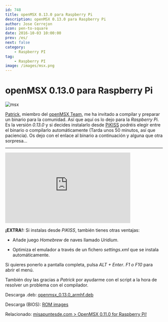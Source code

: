 ```yaml
---
id: 748
title: openMSX 0.13.0 para Raspberry Pi
description: openMSX 0.13.0 para Raspberry Pi
author: Jose Cerrejon
icon: pen-to-square
date: 2016-10-03 10:00:00
prev: /es/
next: false
category:
    - Raspberry PI
tag:
    - Raspberry PI
image: /images/msx.png
---
```


# openMSX 0.13.0 para Raspberry Pi

![msx](/images/msx.png)

[Patrick](https://www.msx.org/wiki/Patrick_van_Arkel), miembro del [openMSX Team](https://www.msx.org/wiki/Team_openMSX), me ha invitado a compilar y preparar un binario para la comunidad. Así que aquí os lo dejo para la _Raspberry Pi_. Es la versión _0.13.0_ y si decides instalarlo desde [PiKISS](https://github.com/jmcerrejon/PiKISS/blob/b04c1b058b66c68f7552d4f5a22fc63e381a19a1/scripts/emus/msx.sh) podréis elegir entre el binario o compilarlo automáticamente (Tarda unos 50 minutos, así que paciencia). Os dejo con el enlace al binario a continuación y alguna que otra sorpresa...

---

<iframe width="400" height="225" src="https://www.youtube.com/embed/g9xi5iobIHw?rel=0" frameborder="0" allowfullscreen></iframe>

**¡EXTRA!:** Si instalas desde _PiKISS_, también tienes otras ventajas:

-   Añade juego _Homebrew_ de naves llamado _Uridium_.

-   Optimiza el emulador a través de un fichero _settings.xml_ que se instala automáticamente.

Si quieres ponerlo a pantalla completa, pulsa _ALT + Enter_. _F1 o F10_ para abrir el menú.

También doy las gracias a _Patrick_ por ayudarme con el script a la hora de resolver un problema con el compilador.

Descarga .deb: [openmsx_0.13.0_armhf.deb](/res/openmsx_0.13.0_armhf.deb)

Descarga (BIOS): [ROM images](https://fms.komkon.org/fMSX/#Downloads)

Relacionado: [misapuntesde.com > OpenMSX 0.11.0 for Raspberry Pi!](/post.php?id=382)
